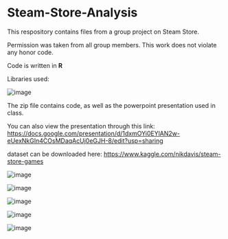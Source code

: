 # Steam-Store-Analysis

This respository contains files from a group project on Steam Store.

Permission was taken from all group members. This work does not violate any honor code.

Code is written in **R**

Libraries used:

![image](https://user-images.githubusercontent.com/113309768/224932492-e0e8481a-0fea-49bb-b0a0-fdbf22a6fd81.png)


The zip file contains code, as well as the powerpoint presentation used in class.

You can also view the presentation through this link: https://docs.google.com/presentation/d/1dxmOYi0EYlAN2w-eUexNkGIn4COsMDaqAcUj0eGJH-8/edit?usp=sharing

dataset can be downloaded here: https://www.kaggle.com/nikdavis/steam-store-games


![image](https://user-images.githubusercontent.com/113309768/224932087-c7b371dd-547d-4710-9741-3249a1fb1ac5.png)

![image](https://user-images.githubusercontent.com/113309768/224932164-eac1deae-ec25-4917-a4a4-a9702b3fc54d.png)

![image](https://user-images.githubusercontent.com/113309768/224932217-b0ca959a-21fb-420f-9208-3ab15c429b09.png)

![image](https://user-images.githubusercontent.com/113309768/224932278-15acdea2-9e9f-4e18-9edf-bc6784439cc3.png)



![image](https://user-images.githubusercontent.com/113309768/224932571-31da5f79-23c0-48eb-bdd8-46b94bdf97f4.png)
